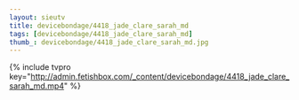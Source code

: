 ```yaml
--- 
layout: sieutv
title: devicebondage/4418_jade_clare_sarah_md
tags: [devicebondage/4418_jade_clare_sarah_md]
thumb_: devicebondage/4418_jade_clare_sarah_md.jpg
---
```

{% include tvpro key="http://admin.fetishbox.com/_content/devicebondage/4418_jade_clare_sarah_md.mp4" %} 
